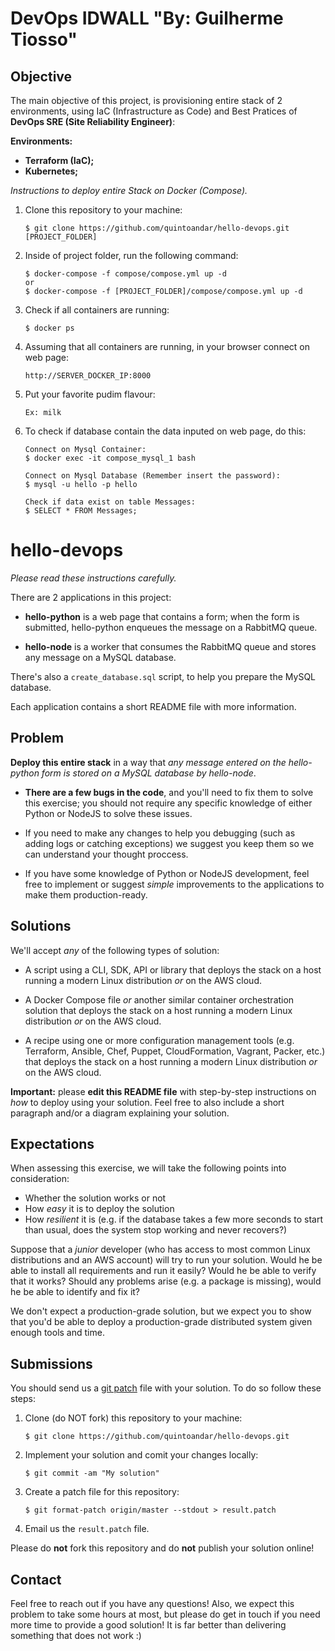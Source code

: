 # DevOps IDWALL "By: Guilherme Tiosso"

## Objective

The main objective of this project, is provisioning entire stack of 2 environments, using IaC (Infrastructure as Code) and Best Pratices of **DevOps SRE (Site Reliability Engineer)**:

**Environments:**
* **Terraform (IaC);**
* **Kubernetes;**



_Instructions to deploy entire Stack on Docker (Compose)._

1.  Clone this repository to your machine:

        $ git clone https://github.com/quintoandar/hello-devops.git [PROJECT_FOLDER]

2.  Inside of project folder, run the following command:

        $ docker-compose -f compose/compose.yml up -d
        or
        $ docker-compose -f [PROJECT_FOLDER]/compose/compose.yml up -d
        
3.  Check if all containers are running:

        $ docker ps

4.  Assuming that all containers are running, in your browser connect on web page:

        http://SERVER_DOCKER_IP:8000

5.  Put your favorite pudim flavour:

        Ex: milk

6.  To check if database contain the data inputed on web page, do this:

        Connect on Mysql Container:
        $ docker exec -it compose_mysql_1 bash

        Connect on Mysql Database (Remember insert the password):
        $ mysql -u hello -p hello

        Check if data exist on table Messages:
        $ SELECT * FROM Messages;

# hello-devops


_Please read these instructions carefully._

There are 2 applications in this project:

* **hello-python** is a web page that contains a form; when the form is submitted, hello-python enqueues the message on a RabbitMQ queue.

* **hello-node** is a worker that consumes the RabbitMQ queue and stores any message on a MySQL database.

There's also a `create_database.sql` script, to help you prepare the MySQL database.

Each application contains a short README file with more information.

## Problem

**Deploy this entire stack** in a way that _any message entered on the hello-python form is stored on a MySQL database by hello-node_.

* **There are a few bugs in the code**, and you'll need to fix them to solve this exercise; you should not require any specific knowledge of either Python or NodeJS to solve these issues.

* If you need to make any changes to help you debugging (such as adding logs or catching exceptions) we suggest you keep them so we can understand your thought proccess.

* If you have some knowledge of Python or NodeJS development, feel free to implement or suggest _simple_ improvements to the applications to make them production-ready.

## Solutions

We'll accept _any_ of the following types of solution:

* A script using a CLI, SDK, API or library that deploys the stack on a host running a modern Linux distribution _or_ on the AWS cloud.

* A Docker Compose file _or_ another similar container orchestration solution that deploys the stack on a host running a modern Linux distribution _or_ on the AWS cloud.

* A recipe using one or more configuration management tools (e.g. Terraform, Ansible, Chef, Puppet, CloudFormation, Vagrant, Packer, etc.) that deploys the stack on a host running a modern Linux distribution _or_ on the AWS cloud.

**Important:** please **edit this README file** with step-by-step instructions on _how_ to deploy using your solution. Feel free to also include a short paragraph and/or a diagram explaining your solution.

## Expectations

When assessing this exercise, we will take the following points into consideration:

* Whether the solution works or not
* How _easy_ it is to deploy the solution
* How _resilient_ it is (e.g. if the database takes a few more seconds to start than usual, does the system stop working and never recovers?)

Suppose that a _junior_ developer (who has access to most common Linux distributions and an AWS account) will try to run your solution. Would he be able to install all requirements and run it easily? Would he be able to verify that it works? Should any problems arise (e.g. a package is missing), would he be able to identify and fix it?

We don't expect a production-grade solution, but we expect you to show that you'd be able to deploy a production-grade distributed system given enough tools and time.

## Submissions

You should send us a [git patch](https://git-scm.com/docs/git-format-patch) file with your solution. To do so follow these steps:

1.  Clone (do NOT fork) this repository to your machine:

        $ git clone https://github.com/quintoandar/hello-devops.git

2.  Implement your solution and comit your changes locally:

        $ git commit -am "My solution"

3.  Create a patch file for this repository:

        $ git format-patch origin/master --stdout > result.patch

4.  Email us the `result.patch` file.

Please do **not** fork this repository and do **not** publish your solution online!

## Contact

Feel free to reach out if you have any questions! Also, we expect this problem to take some hours at most, but please do get in touch if you need more time to provide a good solution! It is far better than delivering something that does not work :)

